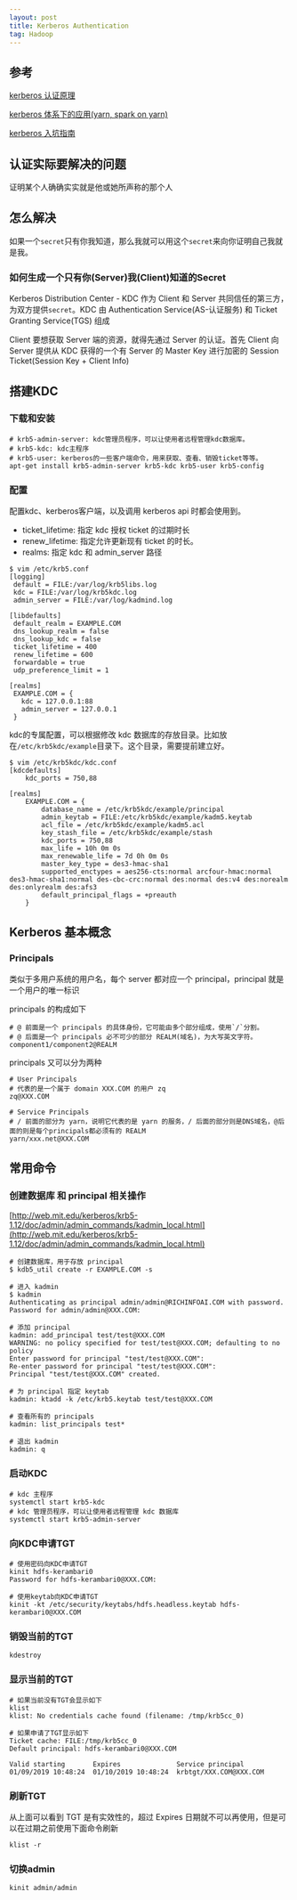 ```yaml
---
layout: post
title: Kerberos Authentication
tag: Hadoop
---
```


## 参考
[kerberos 认证原理](https://blog.csdn.net/wulantian/article/details/42418231)

[kerberos 体系下的应用(yarn, spark on yarn)](https://www.jianshu.com/p/ae5a3f39a9af)

[kerberos 入坑指南](https://www.jianshu.com/p/fc2d2dbd510b)

## 认证实际要解决的问题
证明某个人确确实实就是他或她所声称的那个人

## 怎么解决
如果一个`secret`只有你我知道，那么我就可以用这个`secret`来向你证明自己我就是我。

### 如何生成一个只有你(Server)我(Client)知道的Secret
Kerberos Distribution Center - KDC 作为 Client 和 Server 共同信任的第三方，为双方提供`secret`。KDC 由 Authentication Service(AS-认证服务) 和 Ticket Granting Service(TGS) 组成

Client 要想获取 Server 端的资源，就得先通过 Server 的认证。首先 Client 向 Server 提供从 KDC 获得的一个有 Server 的 Master Key 进行加密的 Session Ticket(Session Key + Client Info)

## 搭建KDC
### 下载和安装
```
# krb5-admin-server: kdc管理员程序，可以让使用者远程管理kdc数据库。
# krb5-kdc: kdc主程序
# krb5-user: kerberos的一些客户端命令，用来获取、查看、销毁ticket等等。
apt-get install krb5-admin-server krb5-kdc krb5-user krb5-config
```
### 配置
配置kdc、kerberos客户端，以及调用 kerberos api 时都会使用到。

* ticket_lifetime: 指定 kdc 授权 ticket 的过期时长
* renew_lifetime: 指定允许更新现有 ticket 的时长。
* realms: 指定 kdc 和 admin_server 路径

```shell
$ vim /etc/krb5.conf
[logging]
 default = FILE:/var/log/krb5libs.log
 kdc = FILE:/var/log/krb5kdc.log
 admin_server = FILE:/var/log/kadmind.log

[libdefaults]
 default_realm = EXAMPLE.COM
 dns_lookup_realm = false
 dns_lookup_kdc = false
 ticket_lifetime = 400
 renew_lifetime = 600
 forwardable = true
 udp_preference_limit = 1

[realms]
 EXAMPLE.COM = {
   kdc = 127.0.0.1:88
   admin_server = 127.0.0.1
 }
```

kdc的专属配置，可以根据修改 kdc 数据库的存放目录。比如放在`/etc/krb5kdc/example`目录下。这个目录，需要提前建立好。
```shell
$ vim /etc/krb5kdc/kdc.conf
[kdcdefaults]
    kdc_ports = 750,88

[realms]
    EXAMPLE.COM = {
        database_name = /etc/krb5kdc/example/principal
        admin_keytab = FILE:/etc/krb5kdc/example/kadm5.keytab
        acl_file = /etc/krb5kdc/example/kadm5.acl
        key_stash_file = /etc/krb5kdc/example/stash
        kdc_ports = 750,88
        max_life = 10h 0m 0s
        max_renewable_life = 7d 0h 0m 0s
        master_key_type = des3-hmac-sha1
        supported_enctypes = aes256-cts:normal arcfour-hmac:normal des3-hmac-sha1:normal des-cbc-crc:normal des:normal des:v4 des:norealm des:onlyrealm des:afs3
        default_principal_flags = +preauth
    }
```


## Kerberos 基本概念
### Principals
类似于多用户系统的用户名，每个 server 都对应一个 principal，principal 就是一个用户的唯一标识

principals 的构成如下
```
# @ 前面是一个 principals 的具体身份，它可能由多个部分组成，使用`/`分割。
# @ 后面是一个 principals 必不可少的部分 REALM(域名)，为大写英文字符。
component1/component2@REALM
```

principals 又可以分为两种
```
# User Principals
# 代表的是一个属于 domain XXX.COM 的用户 zq
zq@XXX.COM

# Service Principals
# / 前面的部分为 yarn，说明它代表的是 yarn 的服务，/ 后面的部分则是DNS域名，@后面的则是每个principals都必须有的 REALM
yarn/xxx.net@XXX.COM
```

## 常用命令
### 创建数据库 和 principal 相关操作
[http://web.mit.edu/kerberos/krb5-1.12/doc/admin/admin_commands/kadmin_local.html](http://web.mit.edu/kerberos/krb5-1.12/doc/admin/admin_commands/kadmin_local.html)

```
# 创建数据库，用于存放 principal 
$ kdb5_util create -r EXAMPLE.COM -s

# 进入 kadmin
$ kadmin
Authenticating as principal admin/admin@RICHINFOAI.COM with password.
Password for admin/admin@XXX.COM: 

# 添加 principal
kadmin: add_principal test/test@XXX.COM
WARNING: no policy specified for test/test@XXX.COM; defaulting to no policy
Enter password for principal "test/test@XXX.COM":
Re-enter password for principal "test/test@XXX.COM":
Principal "test/test@XXX.COM" created.

# 为 principal 指定 keytab
kadmin: ktadd -k /etc/krb5.keytab test/test@XXX.COM

# 查看所有的 principals
kadmin: list_principals test*

# 退出 kadmin
kadmin: q
```

### 启动KDC
```
# kdc 主程序
systemctl start krb5-kdc
# kdc 管理员程序，可以让使用者远程管理 kdc 数据库
systemctl start krb5-admin-server
```

### 向KDC申请TGT
```
# 使用密码向KDC申请TGT
kinit hdfs-kerambari0
Password for hdfs-kerambari0@XXX.COM:

# 使用keytab向KDC申请TGT
kinit -kt /etc/security/keytabs/hdfs.headless.keytab hdfs-kerambari0@XXX.COM
```

### 销毁当前的TGT
```
kdestroy
```

### 显示当前的TGT
```
# 如果当前没有TGT会显示如下
klist
klist: No credentials cache found (filename: /tmp/krb5cc_0)

# 如果申请了TGT显示如下
Ticket cache: FILE:/tmp/krb5cc_0
Default principal: hdfs-kerambari0@XXX.COM

Valid starting       Expires              Service principal
01/09/2019 10:48:24  01/10/2019 10:48:24  krbtgt/XXX.COM@XXX.COM
```

### 刷新TGT
从上面可以看到 TGT 是有实效性的，超过 Expires 日期就不可以再使用，但是可以在过期之前使用下面命令刷新
```
klist -r
```

### 切换admin
```
kinit admin/admin
```